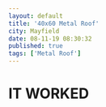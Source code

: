 ```yaml
---
layout: default
title: '40x60 Metal Roof'
city: Mayfield
date: 08-11-19 08:30:32
published: true
tags: ['Metal Roof']
---
```


<h1>IT WORKED</h1>
